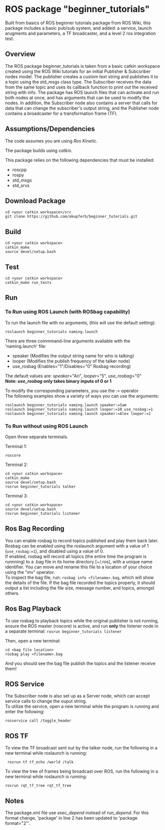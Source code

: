 # ROS package "beginner_tutorials"
Built from basics of ROS beginner tutorials package from ROS Wiki, this package includes a basic pub/sub system, and added: a service, launch arugments and parameters, a TF broadcaster, and a level 2 ros integration test.

## Overview
The ROS package beginner_tutorials is taken from a basic catkin workspace created using the ROS Wiki tutorials for an initial Publisher & Subcsriber nodes model. The publisher creates a custom text string and publishes it to a topic using the std_msgs class type. The Subscriber receives the data from the same topic and uses its callback function to print out the received string with info. The package has ROS launch files that can activate and run both nodes at once, and has arguments that can be used to modify the nodes. In addition, the Subscriber node also contains a server that calls for data that can change the subscriber's output string, and the Publisher node contains a broadcaster for a transformation frame (TF).

## Assumptions/Dependencies
The code assumes you are using *Ros Kinetic*.

The package builds using *catkin*.

This package relies on the following dependencies that must be installed:
* roscpp
* rospy
* std_msgs
* std_srvs

## Download Package
```
cd <your catkin workspace>/src
git clone https://github.com/akupferb/beginner_tutorials.git
```

## Build
```
cd <your catkin workspace>
catkin_make
source devel/setup.bash
```

## Test
```
cd <your catkin workspace>
catkin_make run_tests
```

## Run
### To Run using ROS Launch (with ROSbag capability)
To run the launch file with no arguments, (this will use the default setting):
```
roslaunch beginner_tutorials naming.launch
```
There are three commmand-line arguments available with the 'naming.launch' file:

* speaker (Modifies the output string name for who is talking)<br/>
* looper (Modifies the publish frequency of the talker node)<br/>
* use_rosbag (Enables="1"/Disables="0" Rosbag recording)<br/>

The default values are: *speaker*="Ari", *looper*="5", *use_rosbag*="0"<br/>
**Note: *use_rosbag* only takes binary inputs of 0 or 1**

To modify the corresponding parameters, you use the := operator<br/>
The following examples show a variety of ways you can use the arguments:
```
roslaunch beginner_tutorials naming.launch speaker:=Sam
roslaunch beginner_tutorials naming.launch looper:=10 use_rosbag:=1
roslaunch beginner_tutorials naming.launch speaker:=Alex looper:=2
```

### To Run without using ROS Launch
Open three separate terminals.

Terminal 1: 
```
roscore
```
Terminal 2:
```
cd <your catkin workspace>
catkin_make
source devel/setup.bash
rosrun beginner_tutorials talker
```
Terminal 3:
```
cd <your catkin workspace>
source devel/setup.bash
rosrun beginner_tutorials listener
```

## Ros Bag Recording
You can enable rosbag to record topics published and play them back later.<br/>
Rosbag can be enabled using the roslaunch argument with a value of 1 (```use_rosbag:=1```), and disabled using a value of 0.<br/>
If enabled, rosbag will record all topics (the entire time the program is runnning) to a .bag file in its home directory [~/.ros], with a unique name identifier. You can move and rename this file to a location of your choice using the "mv" operator.<br/>
To inspect the bag file, run: ``` rosbag info <filename>.bag ```, which will show the details of the file. If the bag file recorded the topics properly, it should output a list including the file size, message number, and topics, amongst others.
## Ros Bag Playback
To use rosbag to playback topics while the original publisher is not running, ensure the ROS master (roscore) is active, and run **only** the listener node in a separate terminal: 
```rosrun beginner_tutorials listener```

Then, open a new terminal:
```
cd <bag file location>
rosbag play <filename>.bag
```
And you should see the bag file publish the topics and the listener receive them!


## ROS Service
The Subscriber node is also set up as a Server node, which can accept service calls to change the ouput string.<br/>
To utilize the service, open a new terminal while the program is running and enter the following:
```
rosservice call /toggle_header
```

## ROS TF
To view the TF broadcast sent out by the talker node, run the following in a new terminal while roslaunch is running:
```
 rosrun tf tf_echo /world /talk
```
To view the tree of frames being broadcast over ROS, run the following in a new terminal while roslaunch is running:
```
rosrun rqt_tf_tree rqt_tf_tree
```

## Notes
The package.xml file use *exec_depend* instead of *run_depend*. For this format change, 'package' in line 2 has been updated to 'package format="2"'.
